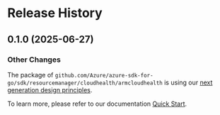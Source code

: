 # Release History

## 0.1.0 (2025-06-27)
### Other Changes

The package of `github.com/Azure/azure-sdk-for-go/sdk/resourcemanager/cloudhealth/armcloudhealth` is using our [next generation design principles](https://azure.github.io/azure-sdk/general_introduction.html).

To learn more, please refer to our documentation [Quick Start](https://aka.ms/azsdk/go/mgmt).